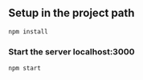 
## Setup in the project path
```
npm install
```

### Start the server localhost:3000
```
npm start
```